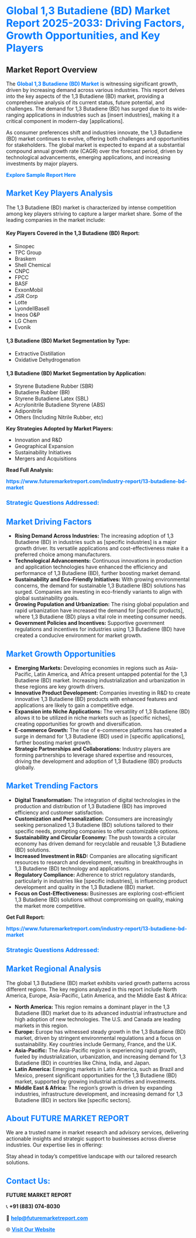 <h1 style="color: #007BFF;">Global 1,3 Butadiene (BD) Market Report 2025-2033: Driving Factors, Growth Opportunities, and Key Players</h1>

<section id="overview">
<h2>Market Report Overview</h2>
<p>The <a href="https://www.futuremarketreport.com/industry-report/13-butadiene-bd-market" style="color: #007BFF; text-decoration: none;"><strong>Global 1,3 Butadiene (BD) Market</strong></a> is witnessing significant growth, driven by increasing demand across various industries. This report delves into the key aspects of the 1,3 Butadiene (BD) market, providing a comprehensive analysis of its current status, future potential, and challenges. The demand for 1,3 Butadiene (BD) has surged due to its wide-ranging applications in industries such as [insert industries], making it a critical component in modern-day [applications].</p>
<p>As consumer preferences shift and industries innovate, the 1,3 Butadiene (BD) market continues to evolve, offering both challenges and opportunities for stakeholders. The global market is expected to expand at a substantial compound annual growth rate (CAGR) over the forecast period, driven by technological advancements, emerging applications, and increasing investments by major players.</p>
</section>

<section id="overview">
<p><a href="https://www.futuremarketreport.com/request-sample/reportId=63062" style="color: #007BFF; text-decoration: none;"><strong>Explore Sample Report Here</strong></a></p>
</section>

<section id="key-players">
<h2 style="color: #007BFF;">Market Key Players Analysis</h2>
<p>The 1,3 Butadiene (BD) market is characterized by intense competition among key players striving to capture a larger market share. Some of the leading companies in the market include:</p>
<h4>Key Players Covered in the 1,3 Butadiene (BD) Report:</h4>
<ul><li>Sinopec</li><li>TPC Group</li><li>Braskem</li><li>Shell Chemical</li><li>CNPC</li><li>FPCC</li><li>BASF</li><li>ExxonMobil</li><li>JSR Corp</li><li>Lotte</li><li>LyondellBasell</li><li>Ineos O&amp;P</li><li>LG Chem</li><li>Evonik</li></ul>
<h4>1,3 Butadiene (BD) Market Segmentation by Type:</h4>
<ul><li>Extractive Distillation</li><li>Oxidative Dehydrogenation</li></ul>

<h4>1,3 Butadiene (BD) Market Segmentation by Application:</h4>
<ul><li>Styrene Butadiene Rubber (SBR)</li><li>Butadiene Rubber (BR)</li><li>Styrene Butadiene Latex (SBL)</li><li>Acrylonitrile Butadiene Styrene (ABS)</li><li>Adiponitrile</li><li>Others (Including Nitrile Rubber, etc)</li></ul>
<p><strong>Key Strategies Adopted by Market Players:</strong></p>
<ul>
<li>Innovation and R&D</li>
<li>Geographical Expansion</li>
<li>Sustainability Initiatives</li>
<li>Mergers and Acquisitions</li>
</ul>
</section>

<section>
<p><strong>Read Full Analysis: </strong></p><a href="https://www.futuremarketreport.com/industry-report/13-butadiene-bd-market" style="color: #007BFF; text-decoration: none;"><strong>https://www.futuremarketreport.com/industry-report/13-butadiene-bd-market</strong></a>
<h3 style="color: #007BFF;">Strategic Questions Addressed:</h3>
</section>

<section id="driving-factors">
<h2 style="color: #007BFF;">Market Driving Factors</h2>
<ul>
<li><strong>Rising Demand Across Industries:</strong> The increasing adoption of 1,3 Butadiene (BD) in industries such as [specific industries] is a major growth driver. Its versatile applications and cost-effectiveness make it a preferred choice among manufacturers.</li>
<li><strong>Technological Advancements:</strong> Continuous innovations in production and application technologies have enhanced the efficiency and performance of 1,3 Butadiene (BD), further boosting market demand.</li>
<li><strong>Sustainability and Eco-Friendly Initiatives:</strong> With growing environmental concerns, the demand for sustainable 1,3 Butadiene (BD) solutions has surged. Companies are investing in eco-friendly variants to align with global sustainability goals.</li>
<li><strong>Growing Population and Urbanization:</strong> The rising global population and rapid urbanization have increased the demand for [specific products], where 1,3 Butadiene (BD) plays a vital role in meeting consumer needs.</li>
<li><strong>Government Policies and Incentives:</strong> Supportive government regulations and incentives for industries using 1,3 Butadiene (BD) have created a conducive environment for market growth.</li>
</ul>
</section>

<section id="growth-opportunities">
<h2 style="color: #007BFF;">Market Growth Opportunities</h2>
<ul>
<li><strong>Emerging Markets:</strong> Developing economies in regions such as Asia-Pacific, Latin America, and Africa present untapped potential for the 1,3 Butadiene (BD) market. Increasing industrialization and urbanization in these regions are key growth drivers.</li>
<li><strong>Innovative Product Development:</strong> Companies investing in R&D to create innovative 1,3 Butadiene (BD) products with enhanced features and applications are likely to gain a competitive edge.</li>
<li><strong>Expansion into Niche Applications:</strong> The versatility of 1,3 Butadiene (BD) allows it to be utilized in niche markets such as [specific niches], creating opportunities for growth and diversification.</li>
<li><strong>E-commerce Growth:</strong> The rise of e-commerce platforms has created a surge in demand for 1,3 Butadiene (BD) used in [specific applications], further boosting market growth.</li>
<li><strong>Strategic Partnerships and Collaborations:</strong> Industry players are forming partnerships to leverage shared expertise and resources, driving the development and adoption of 1,3 Butadiene (BD) products globally.</li>
</ul>
</section>

<section id="trending-factors">
<h2 style="color: #007BFF;">Market Trending Factors</h2>
<ul>
<li><strong>Digital Transformation:</strong> The integration of digital technologies in the production and distribution of 1,3 Butadiene (BD) has improved efficiency and customer satisfaction.</li>
<li><strong>Customization and Personalization:</strong> Consumers are increasingly seeking personalized 1,3 Butadiene (BD) solutions tailored to their specific needs, prompting companies to offer customizable options.</li>
<li><strong>Sustainability and Circular Economy:</strong> The push towards a circular economy has driven demand for recyclable and reusable 1,3 Butadiene (BD) solutions.</li>
<li><strong>Increased Investment in R&D:</strong> Companies are allocating significant resources to research and development, resulting in breakthroughs in 1,3 Butadiene (BD) technology and applications.</li>
<li><strong>Regulatory Compliance:</strong> Adherence to strict regulatory standards, particularly in industries like [specific industries], is influencing product development and quality in the 1,3 Butadiene (BD) market.</li>
<li><strong>Focus on Cost-Effectiveness:</strong> Businesses are exploring cost-efficient 1,3 Butadiene (BD) solutions without compromising on quality, making the market more competitive.</li>
</ul>
</section>

<section>
<p><strong>Get Full Report: </strong></p><a href="https://www.futuremarketreport.com/industry-report/13-butadiene-bd-market" style="color: #007BFF; text-decoration: none;"><strong>https://www.futuremarketreport.com/industry-report/13-butadiene-bd-market</strong></a>
<h3 style="color: #007BFF;">Strategic Questions Addressed:</h3>
</section>


<section id="regional-analysis">
<h2 style="color: #007BFF;">Market Regional Analysis</h2>
<p>The global 1,3 Butadiene (BD) market exhibits varied growth patterns across different regions. The key regions analyzed in this report include North America, Europe, Asia-Pacific, Latin America, and the Middle East & Africa:</p>
<ul>
<li><strong>North America:</strong> This region remains a dominant player in the 1,3 Butadiene (BD) market due to its advanced industrial infrastructure and high adoption of new technologies. The U.S. and Canada are leading markets in this region.</li>
<li><strong>Europe:</strong> Europe has witnessed steady growth in the 1,3 Butadiene (BD) market, driven by stringent environmental regulations and a focus on sustainability. Key countries include Germany, France, and the U.K.</li>
<li><strong>Asia-Pacific:</strong> The Asia-Pacific region is experiencing rapid growth, fueled by industrialization, urbanization, and increasing demand for 1,3 Butadiene (BD) in countries like China, India, and Japan.</li>
<li><strong>Latin America:</strong> Emerging markets in Latin America, such as Brazil and Mexico, present significant opportunities for the 1,3 Butadiene (BD) market, supported by growing industrial activities and investments.</li>
<li><strong>Middle East & Africa:</strong> The region’s growth is driven by expanding industries, infrastructure development, and increasing demand for 1,3 Butadiene (BD) in sectors like [specific sectors].</li>
</ul>
</section>

<footer>
<h2 style="color: #007BFF;">About FUTURE MARKET REPORT</h2>
<p>We are a trusted name in market research and advisory services, delivering actionable insights and strategic support to businesses across diverse industries. Our expertise lies in offering:</p>

<p>Stay ahead in today’s competitive landscape with our tailored research solutions.</p>

<h2 style="color: #007BFF;">Contact Us:</h2>
<p><strong>FUTURE MARKET REPORT</strong></p>
<p>📞 <strong>+91 (883) 074-8030</strong></p>
<p>📧 <strong><a href="mailto:help@futuremarketreport.com" style="color: #007BFF;">help@futuremarketreport.com</a></strong></p>
<p>🌐 <strong><a href="https://www.futuremarketreport.com/" style="color: #007BFF;">Visit Our Website</a></strong></p>
</footer>